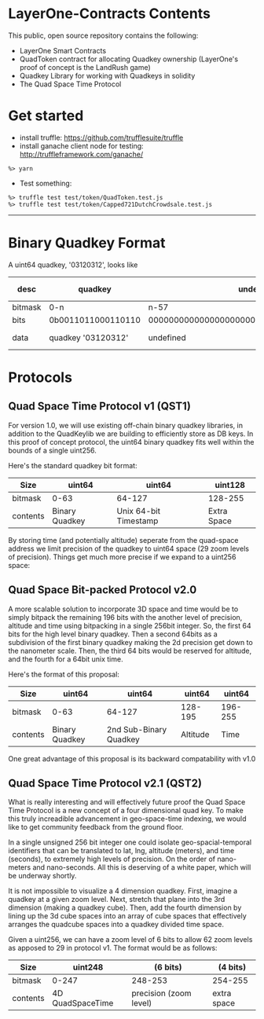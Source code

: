 # LayerOne-Contracts Contents
This public, open source repository contains the following:
* LayerOne Smart Contracts
* QuadToken contract for allocating Quadkey ownership (LayerOne's proof of concept is the LandRush game)
* Quadkey Library for working with Quadkeys in solidity
* The Quad Space Time Protocol


# Get started
* install truffle: https://github.com/trufflesuite/truffle
* install ganache client node for testing: http://truffleframework.com/ganache/
```
%> yarn
```
* Test something:
```
%> truffle test test/token/QuadToken.test.js
%> truffle test test/token/Capped721DutchCrowdsale.test.js
```
---

# Binary Quadkey Format

A uint64 quadkey, '03120312', looks like 

desc| quadkey | undefined | zoom level
--- | --- | --- | --- 
bitmask | 0-n | n-57 | 58-63
bits | 0b0011011000110110 | 0000000000000000000000000000000000000000000 | 01000
data | quadkey '03120312' | undefined | zoom level 8


# Protocols

## Quad Space Time Protocol v1 (QST1)
For version 1.0, we will use existing off-chain binary quadkey libraries, in addition to the QuadKeylib we are building to efficiently store as DB keys.  In this proof of concept protocol, the uint64 binary quadkey fits well within the bounds of a single uint256.

Here's the standard quadkey bit format:

Size | uint64 | uint64 | uint128
--- | --- | --- | --- 
bitmask | 0-63 | 64-127 | 128-255
contents | Binary Quadkey | Unix 64-bit Timestamp | Extra Space

By storing time (and potentially altitude) seperate from the quad-space address we limit precision of the quadkey to uint64 space (29 zoom levels of precision).  Things get much more precise if we expand to a uint256 space:

## Quad Space Bit-packed Protocol v2.0
A more scalable solution to incorporate 3D space and time would be to simply bitpack the remaining 196 bits with the another level of precision, altitude and time using bitpacking in a single 256bit integer.  So, the first 64 bits for the high level binary quadkey.  Then a second 64bits as a subdivision of the first binary quadkey making the 2d precision get down to the nanometer scale.  Then, the third 64 bits would be reserved for altitude, and the fourth for a 64bit unix time.

Here's the format of this proposal:

Size | uint64 | uint64 | uint64 | uint64
--- | --- | --- | --- | ---
bitmask | 0-63 | 64-127 | 128-195 | 196-255
contents | Binary Quadkey | 2nd Sub-Binary Quadkey | Altitude | Time

One great advantage of this proposal is its backward compatability with v1.0


## Quad Space Time Protocol v2.1 (QST2)
What is really interesting and will effectively future proof the Quad Space Time Protocol is a new concept of a four dimensional quad key.  To make this truly increadible advancement in geo-space-time indexing, we would like to get community feedback from the ground floor.

In a single unsigned 256 bit integer one could isolate geo-spacial-temporal identifiers that can be translated to lat, lng, altitude (meters), and time (seconds), to extremely high levels of precision.  On the order of nano-meters and nano-seconds. All this is deserving of a white paper, which will be underway shortly.

It is not impossible to visualize a 4 dimension quadkey. First, imagine a quadkey at a given zoom level.  Next, stretch that plane into the 3rd dimension (making a quadkey cube).  Then, add the fourth dimension by lining up the 3d cube spaces into an array of cube spaces that effectively arranges the quadcube spaces into a quadkey divided time space.

Given a uint256, we can have a zoom level of 6 bits to allow 62 zoom levels as apposed to 29 in protocol v1.  The format would be as follows:

Size | uint248 | (6 bits) | (4 bits)
--- | --- | --- | ---
bitmask | 0-247 | 248-253 | 254-255
contents | 4D QuadSpaceTime | precision (zoom level) | extra space









